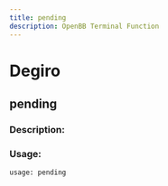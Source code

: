 ```yaml
---
title: pending
description: OpenBB Terminal Function
---
```


# Degiro

## pending

### Description: 



### Usage: 
```python
usage: pending
```



